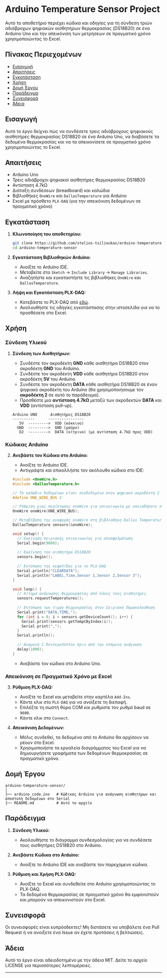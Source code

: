 

# Arduino Temperature Sensor Project

Αυτό το αποθετήριο περιέχει κώδικα και οδηγίες για τη σύνδεση τριών αδιάβροχων ψηφιακών αισθητήρων θερμοκρασίας (DS18B20) σε ένα Arduino Uno και την απεικόνιση των μετρήσεων σε πραγματικό χρόνο χρησιμοποιώντας το Excel.

## Πίνακας Περιεχομένων
- [Εισαγωγή](#Εισαγωγή)
- [Απαιτήσεις](#Απαιτήσεις)
- [Εγκατάσταση](#Εγκατάσταση)
- [Χρήση](#Χρήση)
- [Δομή Έργου](#Δομή-Έργου)
- [Παράδειγμα](#Παράδειγμα)
- [Συνεισφορά](#Συνεισφορά)
- [Άδεια](#Άδεια)

## Εισαγωγή
Αυτό το έργο δείχνει πώς να συνδέσετε τρεις αδιάβροχους ψηφιακούς αισθητήρες θερμοκρασίας DS18B20 σε ένα Arduino Uno, να διαβάσετε τα δεδομένα θερμοκρασίας και να τα απεικονίσετε σε πραγματικό χρόνο χρησιμοποιώντας το Excel.

## Απαιτήσεις
- Arduino Uno
- Τρεις αδιάβροχοι ψηφιακοί αισθητήρες θερμοκρασίας DS18B20
- Αντίσταση 4.7kΩ
- Διάταξη συνδέσεων (breadboard) και καλώδια
- Βιβλιοθήκες `OneWire` και `DallasTemperature` για Arduino
- Excel με πρόσθετο `PLX-DAQ` (για την απεικόνιση δεδομένων σε πραγματικό χρόνο)

## Εγκατάσταση
1. **Κλωνοποίηση του αποθετηρίου:**
    ```bash
    git clone https://github.com/stelios-tsilioukas/arduino-temperature-sensor.git
    cd arduino-temperature-sensor
    ```

2. **Εγκατάσταση Βιβλιοθηκών Arduino:**
    - Ανοίξτε το Arduino IDE.
    - Μεταβείτε στο `Sketch` -> `Include Library` -> `Manage Libraries`.
    - Αναζητήστε και εγκαταστήστε τις βιβλιοθήκες `OneWire` και `DallasTemperature`.

3. **Λήψη και Εγκατάσταση PLX-DAQ:**
    - Κατεβάστε το PLX-DAQ από [εδώ](https://www.parallax.com/package/plx-daq).
    - Ακολουθήστε τις οδηγίες εγκατάστασης στην ιστοσελίδα για να το προσθέσετε στο Excel.

## Χρήση
### Σύνδεση Υλικού
1. **Σύνδεση των Αισθητήρων:**
    - Συνδέστε τον ακροδέκτη **GND** κάθε αισθητήρα DS18B20 στον ακροδέκτη **GND** του Arduino.
    - Συνδέστε τον ακροδέκτη **VDD** κάθε αισθητήρα DS18B20 στον ακροδέκτη **5V** του Arduino.
    - Συνδέστε τον ακροδέκτη **DATA** κάθε αισθητήρα DS18B20 σε έναν ψηφιακό ακροδέκτη του Arduino (θα χρησιμοποιήσουμε τον **ακροδέκτη 2** σε αυτό το παράδειγμα).
    - Προσθέστε μια **αντίσταση 4.7kΩ** μεταξύ των ακροδεκτών **DATA** και **VDD** (αντίσταση pull-up).

    ```
    Arduino UNO      Αισθητήρες DS18B20
    ----------      ----------------
       5V  --------->  VDD (κόκκινο)
      GND  --------->  GND (μαύρο)
       D2  --------->  DATA (κίτρινο) (με αντίσταση 4.7kΩ προς VDD)
    ```

### Κώδικας Arduino
2. **Ανεβάστε τον Κώδικα στο Arduino:**
    - Ανοίξτε το Arduino IDE.
    - Αντιγράψτε και επικολλήστε τον ακόλουθο κώδικα στο IDE:

    ```cpp
    #include <OneWire.h>
    #include <DallasTemperature.h>

    // Το καλώδιο δεδομένων είναι συνδεδεμένο στον ψηφιακό ακροδέκτη 2 του Arduino
    #define ONE_WIRE_BUS 2

    // Ρύθμιση μιας περίπτωσης oneWire για επικοινωνία με οποιαδήποτε συσκευή OneWire
    OneWire oneWire(ONE_WIRE_BUS);

    // Μεταβίβαση της αναφοράς oneWire στη βιβλιοθήκη Dallas Temperature
    DallasTemperature sensors(&oneWire);

    void setup() {
      // Εκκίνηση σειριακής επικοινωνίας για αποσφαλμάτωση
      Serial.begin(9600);
      
      // Εκκίνηση του αισθητήρα DS18B20
      sensors.begin();
      
      // Εκτύπωση της κεφαλίδας για το PLX-DAQ
      Serial.println("CLEARDATA");
      Serial.println("LABEL,Time,Sensor 1,Sensor 2,Sensor 3");
    }

    void loop() {
      // Αίτημα ανάγνωσης θερμοκρασίας από όλους τους αισθητήρες
      sensors.requestTemperatures();
      
      // Εκτύπωση των τιμών θερμοκρασίας στον Σειριακό Παρακολούθηση
      Serial.print("DATA,TIME,");
      for (int i = 0; i < sensors.getDeviceCount(); i++) {
        Serial.print(sensors.getTempCByIndex(i));
        Serial.print(",");
      }
      Serial.println();
      
      // Αναμονή 1 δευτερολέπτου πριν από την επόμενη ανάγνωση
      delay(1000);
    }
    ```

    - Ανεβάστε τον κώδικα στο Arduino Uno.

### Απεικόνιση σε Πραγματικό Χρόνο με Excel
3. **Ρύθμιση PLX-DAQ:**
    - Ανοίξτε το Excel και μεταβείτε στην καρτέλα `Add-Ins`.
    - Κάντε κλικ στο `PLX-DAQ` για να ανοίξετε τη διεπαφή.
    - Επιλέξτε τη σωστή θύρα COM και ρυθμίστε τον ρυθμό baud σε `9600`.
    - Κάντε κλικ στο `Connect`.

4. **Απεικόνιση Δεδομένων:**
    - Μόλις συνδεθεί, τα δεδομένα από το Arduino θα αρχίσουν να ρέουν στο Excel.
    - Χρησιμοποιήστε τα εργαλεία διαγράμματος του Excel για να δημιουργήσετε γραφήματα των δεδομένων θερμοκρασίας σε πραγματικό χρόνο.

## Δομή Έργου
```
arduino-temperature-sensor/
│
├── arduino_code.ino   # Κώδικας Arduino για ανάγνωση αισθητήρων και αποστολή δεδομένων στο Serial
├── README.md          # Αυτό το αρχείο
```

## Παράδειγμα
1. **Σύνδεση Υλικού:**
    - Ακολουθήστε το διάγραμμα συνδεσμολογίας για να συνδέσετε τους αισθητήρες DS18B20 στο Arduino.

2. **Ανεβάστε Κώδικα στο Arduino:**
    - Ανοίξτε το Arduino IDE και ανεβάστε τον παρεχόμενο κώδικα.

3. **Ρύθμιση και Χρήση PLX-DAQ:**
    - Ανοίξτε το Excel και συνδεθείτε στο Arduino χρησιμοποιώντας το PLX-DAQ.
    - Τα δεδομένα θερμοκρασίας σε πραγματικό χρόνο θα εμφανιστούν και μπορούν να απεικονιστούν στο Excel.

## Συνεισφορά
Οι συνεισφορές είναι ευπρόσδεκτες! Μη διστάσετε να υποβάλετε ένα Pull Request ή να ανοίξετε ένα Issue αν έχετε προτάσεις ή βελτιώσεις.

## Άδεια
Αυτό το έργο είναι αδειοδοτημένο με την άδεια MIT. Δείτε το αρχείο LICENSE για περισσότερες λεπτομέρειες.

---

